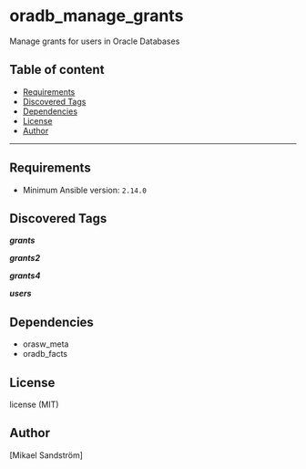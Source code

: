 # oradb_manage_grants

Manage grants for users in Oracle Databases

## Table of content

- [Requirements](#requirements)
- [Discovered Tags](#discovered-tags)
- [Dependencies](#dependencies)
- [License](#license)
- [Author](#author)

---

## Requirements

- Minimum Ansible version: `2.14.0`


## Discovered Tags

**_grants_**

**_grants2_**

**_grants4_**

**_users_**


## Dependencies

- orasw_meta
- oradb_facts

## License

license (MIT)

## Author

[Mikael Sandström]
